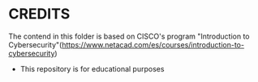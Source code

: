 # CREDITS

The contend in this folder is based on CISCO's program "Introduction to Cybersecurity"(https://www.netacad.com/es/courses/introduction-to-cybersecurity)
- This repository is for educational purposes
